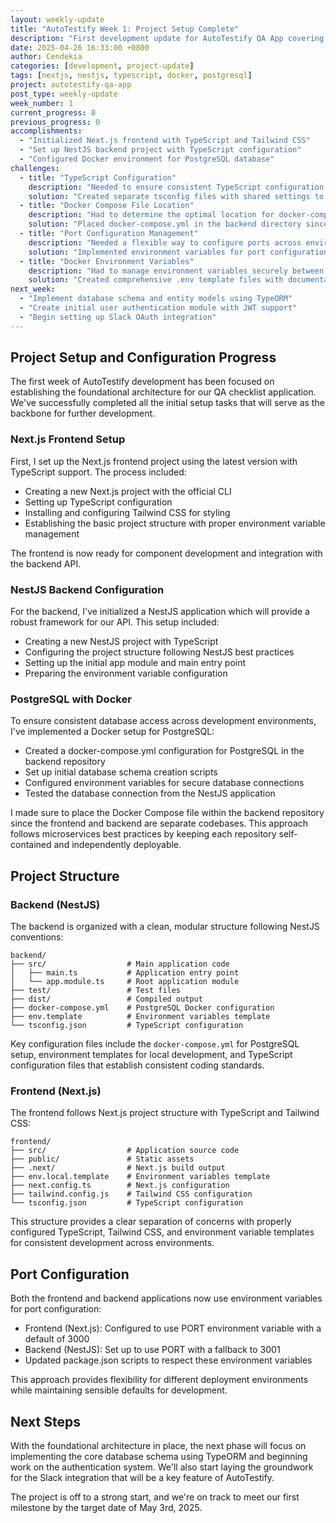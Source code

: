 ```yaml
---
layout: weekly-update
title: "AutoTestify Week 1: Project Setup Complete"
description: "First development update for AutoTestify QA App covering the successful initialization of Next.js frontend and NestJS backend with Docker setup"
date: 2025-04-26 16:33:00 +0800
author: Cendekia
categories: [development, project-update]
tags: [nextjs, nestjs, typescript, docker, postgresql]
project: autotestify-qa-app
post_type: weekly-update
week_number: 1
current_progress: 8
previous_progress: 0
accomplishments:
  - "Initialized Next.js frontend with TypeScript and Tailwind CSS"
  - "Set up NestJS backend project with TypeScript configuration"
  - "Configured Docker environment for PostgreSQL database"
challenges:
  - title: "TypeScript Configuration"
    description: "Needed to ensure consistent TypeScript configuration between frontend and backend"
    solution: "Created separate tsconfig files with shared settings to maintain consistency"
  - title: "Docker Compose File Location"
    description: "Had to determine the optimal location for docker-compose.yml since frontend and backend are separate repositories"
    solution: "Placed docker-compose.yml in the backend directory since the database is primarily used by the backend, allowing each repository to be self-contained and independently deployable"
  - title: "Port Configuration Management"
    description: "Needed a flexible way to configure ports across environments without hardcoding values"
    solution: "Implemented environment variables for port configuration in both projects with sensible defaults (3000 for frontend, 3001 for backend) and updated package.json scripts accordingly"
  - title: "Docker Environment Variables"
    description: "Had to manage environment variables securely between development and Docker environments"
    solution: "Created comprehensive .env template files with documentation and added them to .gitignore"
next_week:
  - "Implement database schema and entity models using TypeORM"
  - "Create initial user authentication module with JWT support"
  - "Begin setting up Slack OAuth integration"
---
```


## Project Setup and Configuration Progress

The first week of AutoTestify development has been focused on establishing the foundational architecture for our QA checklist application. We've successfully completed all the initial setup tasks that will serve as the backbone for further development.

### Next.js Frontend Setup

First, I set up the Next.js frontend project using the latest version with TypeScript support. The process included:

- Creating a new Next.js project with the official CLI
- Setting up TypeScript configuration
- Installing and configuring Tailwind CSS for styling
- Establishing the basic project structure with proper environment variable management

The frontend is now ready for component development and integration with the backend API.

### NestJS Backend Configuration

For the backend, I've initialized a NestJS application which will provide a robust framework for our API. This setup included:

- Creating a new NestJS project with TypeScript
- Configuring the project structure following NestJS best practices
- Setting up the initial app module and main entry point
- Preparing the environment variable configuration

### PostgreSQL with Docker

To ensure consistent database access across development environments, I've implemented a Docker setup for PostgreSQL:

- Created a docker-compose.yml configuration for PostgreSQL in the backend repository
- Set up initial database schema creation scripts
- Configured environment variables for secure database connections
- Tested the database connection from the NestJS application

I made sure to place the Docker Compose file within the backend repository since the frontend and backend are separate codebases. This approach follows microservices best practices by keeping each repository self-contained and independently deployable.

## Project Structure

### Backend (NestJS)

The backend is organized with a clean, modular structure following NestJS conventions:

```
backend/
├── src/                  # Main application code
│   ├── main.ts           # Application entry point
│   └── app.module.ts     # Root application module
├── test/                 # Test files
├── dist/                 # Compiled output
├── docker-compose.yml    # PostgreSQL Docker configuration
├── env.template          # Environment variables template
└── tsconfig.json         # TypeScript configuration
```

Key configuration files include the `docker-compose.yml` for PostgreSQL setup, environment templates for local development, and TypeScript configuration files that establish consistent coding standards.

### Frontend (Next.js)

The frontend follows Next.js project structure with TypeScript and Tailwind CSS:

```
frontend/
├── src/                  # Application source code
├── public/               # Static assets
├── .next/                # Next.js build output
├── env.local.template    # Environment variables template
├── next.config.ts        # Next.js configuration
├── tailwind.config.js    # Tailwind CSS configuration
└── tsconfig.json         # TypeScript configuration
```

This structure provides a clear separation of concerns with properly configured TypeScript, Tailwind CSS, and environment variable templates for consistent development across environments.

## Port Configuration

Both the frontend and backend applications now use environment variables for port configuration:

- Frontend (Next.js): Configured to use PORT environment variable with a default of 3000
- Backend (NestJS): Set up to use PORT with a fallback to 3001
- Updated package.json scripts to respect these environment variables

This approach provides flexibility for different deployment environments while maintaining sensible defaults for development.

## Next Steps

With the foundational architecture in place, the next phase will focus on implementing the core database schema using TypeORM and beginning work on the authentication system. We'll also start laying the groundwork for the Slack integration that will be a key feature of AutoTestify.

The project is off to a strong start, and we're on track to meet our first milestone by the target date of May 3rd, 2025. 